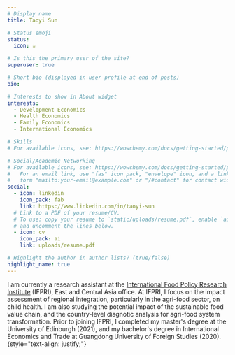 ```yaml
---
# Display name
title: Taoyi Sun

# Status emoji
status:
  icon: ☕️

# Is this the primary user of the site?
superuser: true

# Short bio (displayed in user profile at end of posts)
bio: 

# Interests to show in About widget
interests:
  - Development Economics
  - Health Economics
  - Family Economics
  - International Economics

# Skills
# For available icons, see: https://wowchemy.com/docs/getting-started/page-builder/#icons

# Social/Academic Networking
# For available icons, see: https://wowchemy.com/docs/getting-started/page-builder/#icons
#   For an email link, use "fas" icon pack, "envelope" icon, and a link in the
#   form "mailto:your-email@example.com" or "/#contact" for contact widget.
social:
  - icon: linkedin
    icon_pack: fab
    link: https://www.linkedin.com/in/taoyi-sun
  # Link to a PDF of your resume/CV.
  # To use: copy your resume to `static/uploads/resume.pdf`, enable `ai` icons in `params.yaml`,
  # and uncomment the lines below.
  - icon: cv
    icon_pack: ai
    link: uploads/resume.pdf

# Highlight the author in author lists? (true/false)
highlight_name: true
---
```


I am currently a research assistant at the [International Food Policy Research Institute](https://www.ifpri.org/) (IFPRI), East and Central Asia office. At IFPRI, I focus on the impact assessment of regional integration, particularly in the agri-food sector, on child health. I am also studying the potential impact of the sustainable food value chain, and the country-level diagnotic analysis for agri-food system transformation. Prior to joining IFPRI, I completed my master's degree at the University of Edinburgh (2021), and my bachelor's degree in International Economics and Trade at Guangdong University of Foreign Studies (2020).
{style="text-align: justify;"}

